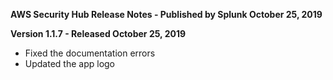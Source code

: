 **AWS Security Hub Release Notes - Published by Splunk October 25, 2019**


**Version 1.1.7 - Released October 25, 2019**

* Fixed the documentation errors
* Updated the app logo
